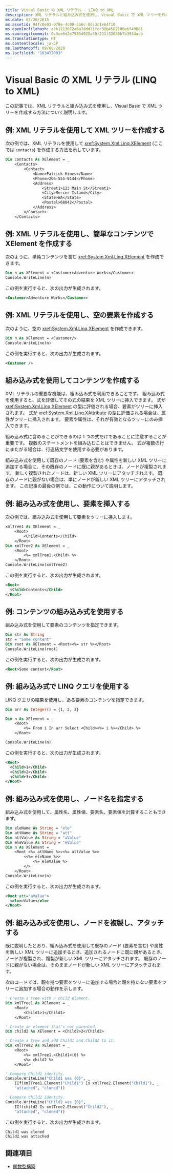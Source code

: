 ```yaml
---
title: Visual Basic の XML リテラル - LINQ to XML
description: XML リテラルと組み込み式を使用し、Visual Basic で XML ツリーを作成できます。 組み込み式を使用すると、式を評価してその式の結果を XML ツリーに挿入できます。
ms.date: 07/20/2015
ms.assetid: 94fc0e03-978e-4c08-ab6c-0dc3c1e64f10
ms.openlocfilehash: e3b1213672a6a7ddd71fcc38b4502108a6f49881
ms.sourcegitcommit: 0c3ce6d2e7586d925a30f231f32046b7b3934acb
ms.translationtype: HT
ms.contentlocale: ja-JP
ms.lasthandoff: 09/08/2020
ms.locfileid: "103412003"
---
```

# <a name="xml-literals-in-visual-basic-linq-to-xml"></a>Visual Basic の XML リテラル (LINQ to XML)

この記事では、XML リテラルと組み込み式を使用し、Visual Basic で XML ツリーを作成する方法について説明します。

## <a name="example-use-xml-literals-to-create-an-xml-tree"></a>例: XML リテラルを使用して XML ツリーを作成する

次の例では、XML リテラルを使用して <xref:System.Xml.Linq.XElement> (ここでは `contacts`) を作成する方法を示しています。

```vb
Dim contacts As XElement = _
    <Contacts>
        <Contact>
            <Name>Patrick Hines</Name>
            <Phone>206-555-0144</Phone>
            <Address>
                <Street1>123 Main St</Street1>
                <City>Mercer Island</City>
                <State>WA</State>
                <Postal>68042</Postal>
            </Address>
        </Contact>
    </Contacts>
```

## <a name="example-use-xml-literals-to-create-an-xelement-with-simple-content"></a>例: XML リテラルを使用し、簡単なコンテンツで XElement を作成する

次のように、単純コンテンツを含む <xref:System.Xml.Linq.XElement> を作成できます。

```vb
Dim n as XElement = <Customer>Adventure Works</Customer>
Console.WriteLine(n)
```

この例を実行すると、次の出力が生成されます。

```xml
<Customer>Adventure Works</Customer>
```

## <a name="example-use-an-xml-literal-to-create-an-empty-element"></a>例: XML リテラルを使用し、空の要素を作成する

次のように、空の <xref:System.Xml.Linq.XElement> を作成できます。

```vb
Dim n As XElement = <Customer/>
Console.WriteLine(n)
```

この例を実行すると、次の出力が生成されます。

```xml
<Customer />
```

## <a name="use-embedded-expressions-to-create-content"></a>組み込み式を使用してコンテンツを作成する

XML リテラルの重要な機能は、組み込み式を利用できることです。 組み込み式を使用すると、式を評価してその式の結果を XML ツリーに挿入できます。 式が <xref:System.Xml.Linq.XElement> の型に評価される場合、要素がツリーに挿入されます。 式が <xref:System.Xml.Linq.XAttribute> の型に評価される場合は、属性がツリーに挿入されます。 要素や属性は、それが有効となるツリーにのみ挿入できます。

組み込み式に含めることができるのは 1 つの式だけであることに注意することが重要です。 複数のステートメントを組み込むことはできません。 式が複数の行にまたがる場合は、行連結文字を使用する必要があります。

組み込み式を使用して既存のノード (要素を含む) や属性を新しい XML ツリーに追加する場合に、その既存のノードに既に親があるときは、ノードが複製されます。 新しく複製されたノードは、新しい XML ツリーにアタッチされます。 既存のノードに親がない場合は、単にノードが新しい XML ツリーにアタッチされます。 この記事の最後の例では、この動作について説明します。

## <a name="example-use-an-embedded-expression-to-insert-an-element"></a>例: 組み込み式を使用し、要素を挿入する

次の例では、組み込み式を使用して要素をツリーに挿入します。

```vb
xmlTree1 As XElement = _
    <Root>
        <Child>Contents</Child>
    </Root>
Dim xmlTree2 As XElement = _
    <Root>
        <%= xmlTree1.<Child> %>
    </Root>
Console.WriteLine(xmlTree2)
```

この例を実行すると、次の出力が生成されます。

```xml
<Root>
  <Child>Contents</Child>
</Root>
```

## <a name="example-use-an-embedded-expression-for-content"></a>例: コンテンツの組み込み式を使用する

組み込み式を使用して要素のコンテンツを指定できます。

```vb
Dim str As String
str = "Some content"
Dim root As XElement = <Root><%= str %></Root>
Console.WriteLine(root)
```

この例を実行すると、次の出力が生成されます。

```xml
<Root>Some content</Root>
```

## <a name="example-use-a-linq-query-in-an-embedded-expression"></a>例: 組み込み式で LINQ クエリを使用する

LINQ クエリの結果を使用し、ある要素のコンテンツを指定できます。

```vb
Dim arr As Integer() = {1, 2, 3}

Dim n As XElement = _
    <Root>
        <%= From i In arr Select <Child><%= i %></Child> %>
    </Root>

Console.WriteLine(n)
```

この例を実行すると、次の出力が生成されます。

```xml
<Root>
  <Child>1</Child>
  <Child>2</Child>
  <Child>3</Child>
</Root>
```

## <a name="example-use-an-embedded-expression-to-provide-node-names"></a>例: 組み込み式を使用し、ノード名を指定する

組み込み式を使用して、属性名、属性値、要素名、要素値を計算することもできます。

```vb
Dim eleName As String = "ele"
Dim attName As String = "att"
Dim attValue As String = "aValue"
Dim eleValue As String = "eValue"
Dim n As XElement = _
    <Root <%= attName %>=<%= attValue %>>
        <<%= eleName %>>
            <%= eleValue %>
        </>
    </Root>
Console.WriteLine(n)
```

この例を実行すると、次の出力が生成されます。

```xml
<Root att="aValue">
  <ele>eValue</ele>
</Root>
```

## <a name="example-use-an-embedded-expression-to-clone-and-attach-nodes"></a>例: 組み込み式を使用し、ノードを複製し、アタッチする

既に説明したとおり、組み込み式を使用して既存のノード (要素を含む) や属性を新しい XML ツリーに追加するとき、追加されるノードに既に親があるとき、ノードが複製され、複製が新しい XML ツリーにアタッチされます。 既存のノードに親がない場合は、そのままノードが新しい XML ツリーにアタッチされます。

次のコードでは、親を持つ要素をツリーに追加する場合と親を持たない要素をツリーに追加する場合の動作を示します。

```vb
' Create a tree with a child element.
Dim xmlTree1 As XElement = _
    <Root>
        <Child1>1</Child1>
    </Root>

' Create an element that's not parented.
Dim child2 As XElement = <Child2>2</Child2>

' Create a tree and add Child1 and Child2 to it.
Dim xmlTree2 As XElement = _
    <Root>
        <%= xmlTree1.<Child1>(0) %>
        <%= child2 %>
    </Root>

' Compare Child1 identity.
Console.WriteLine("Child1 was {0}", _
    IIf(xmlTree1.Element("Child1") Is xmlTree2.Element("Child1"), _
    "attached", "cloned"))

' Compare Child2 identity.
Console.WriteLine("Child2 was {0}", _
    IIf(child2 Is xmlTree2.Element("Child2"), _
    "attached", "cloned"))
```

この例を実行すると、次の出力が生成されます。

```output
Child1 was cloned
Child2 was attached
```

## <a name="see-also"></a>関連項目

- [関数型構築](functional-construction.md)
